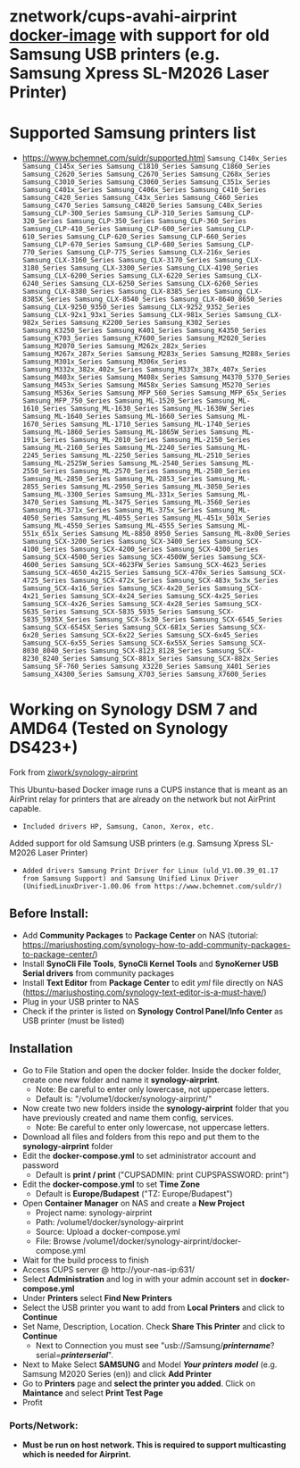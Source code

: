 # znetwork/cups-avahi-airprint [docker-image](https://hub.docker.com/r/znetwork/synology-airprint) with support for old Samsung USB printers (e.g. Samsung Xpress SL-M2026 Laser Printer)

# Supported Samsung printers list
- https://www.bchemnet.com/suldr/supported.html
`Samsung_C140x_Series
Samsung_C145x_Series
Samsung_C1810_Series
Samsung_C1860_Series
Samsung_C2620_Series
Samsung_C2670_Series
Samsung_C268x_Series
Samsung_C3010_Series
Samsung_C3060_Series
Samsung_C351x_Series
Samsung_C401x_Series
Samsung_C406x_Series
Samsung_C410_Series
Samsung_C420_Series
Samsung_C43x_Series
Samsung_C460_Series
Samsung_C470_Series
Samsung_C4820_Series
Samsung_C48x_Series
Samsung_CLP-300_Series
Samsung_CLP-310_Series
Samsung_CLP-320_Series
Samsung_CLP-350_Series
Samsung_CLP-360_Series
Samsung_CLP-410_Series
Samsung_CLP-600_Series
Samsung_CLP-610_Series
Samsung_CLP-620_Series
Samsung_CLP-660_Series
Samsung_CLP-670_Series
Samsung_CLP-680_Series
Samsung_CLP-770_Series
Samsung_CLP-775_Series
Samsung_CLX-216x_Series
Samsung_CLX-3160_Series
Samsung_CLX-3170_Series
Samsung_CLX-3180_Series
Samsung_CLX-3300_Series
Samsung_CLX-4190_Series
Samsung_CLX-6200_Series
Samsung_CLX-6220_Series
Samsung_CLX-6240_Series
Samsung_CLX-6250_Series
Samsung_CLX-6260_Series
Samsung_CLX-8380_Series
Samsung_CLX-8385_Series
Samsung_CLX-8385X_Series
Samsung_CLX-8540_Series
Samsung_CLX-8640_8650_Series
Samsung_CLX-9250_9350_Series
Samsung_CLX-9252_9352_Series
Samsung_CLX-92x1_93x1_Series
Samsung_CLX-981x_Series
Samsung_CLX-982x_Series
Samsung_K2200_Series
Samsung_K302_Series
Samsung_K3250_Series
Samsung_K401_Series
Samsung_K4350_Series
Samsung_K703_Series
Samsung_K7600_Series
Samsung_M2020_Series
Samsung_M2070_Series
Samsung_M262x_282x_Series
Samsung_M267x_287x_Series
Samsung_M283x_Series
Samsung_M288x_Series
Samsung_M301x_Series
Samsung_M306x_Series
Samsung_M332x_382x_402x_Series
Samsung_M337x_387x_407x_Series
Samsung_M403x_Series
Samsung_M408x_Series
Samsung_M4370_5370_Series
Samsung_M453x_Series
Samsung_M458x_Series
Samsung_M5270_Series
Samsung_M536x_Series
Samsung_MFP_560_Series
Samsung_MFP_65x_Series
Samsung_MFP_750_Series
Samsung_ML-1520_Series
Samsung_ML-1610_Series
Samsung_ML-1630_Series
Samsung_ML-1630W_Series
Samsung_ML-1640_Series
Samsung_ML-1660_Series
Samsung_ML-1670_Series
Samsung_ML-1710_Series
Samsung_ML-1740_Series
Samsung_ML-1860_Series
Samsung_ML-1865W_Series
Samsung_ML-191x_Series
Samsung_ML-2010_Series
Samsung_ML-2150_Series
Samsung_ML-2160_Series
Samsung_ML-2240_Series
Samsung_ML-2245_Series
Samsung_ML-2250_Series
Samsung_ML-2510_Series
Samsung_ML-2525W_Series
Samsung_ML-2540_Series
Samsung_ML-2550_Series
Samsung_ML-2570_Series
Samsung_ML-2580_Series
Samsung_ML-2850_Series
Samsung_ML-2853_Series
Samsung_ML-2855_Series
Samsung_ML-2950_Series
Samsung_ML-3050_Series
Samsung_ML-3300_Series
Samsung_ML-331x_Series
Samsung_ML-3470_Series
Samsung_ML-3475_Series
Samsung_ML-3560_Series
Samsung_ML-371x_Series
Samsung_ML-375x_Series
Samsung_ML-4050_Series
Samsung_ML-4055_Series
Samsung_ML-451x_501x_Series
Samsung_ML-4550_Series
Samsung_ML-4555_Series
Samsung_ML-551x_651x_Series
Samsung_ML-8850_8950_Series
Samsung_ML-8x00_Series
Samsung_SCX-3200_Series
Samsung_SCX-3400_Series
Samsung_SCX-4100_Series
Samsung_SCX-4200_Series
Samsung_SCX-4300_Series
Samsung_SCX-4500_Series
Samsung_SCX-4500W_Series
Samsung_SCX-4600_Series
Samsung_SCX-4623FW_Series
Samsung_SCX-4623_Series
Samsung_SCX-4650_4x21S_Series
Samsung_SCX-470x_Series
Samsung_SCX-4725_Series
Samsung_SCX-472x_Series
Samsung_SCX-483x_5x3x_Series
Samsung_SCX-4x16_Series
Samsung_SCX-4x20_Series
Samsung_SCX-4x21_Series
Samsung_SCX-4x24_Series
Samsung_SCX-4x25_Series
Samsung_SCX-4x26_Series
Samsung_SCX-4x28_Series
Samsung_SCX-5635_Series
Samsung_SCX-5835_5935_Series
Samsung_SCX-5835_5935X_Series
Samsung_SCX-5x30_Series
Samsung_SCX-6545_Series
Samsung_SCX-6545X_Series
Samsung_SCX-681x_Series
Samsung_SCX-6x20_Series
Samsung_SCX-6x22_Series
Samsung_SCX-6x45_Series
Samsung_SCX-6x55_Series
Samsung_SCX-6x55X_Series
Samsung_SCX-8030_8040_Series
Samsung_SCX-8123_8128_Series
Samsung_SCX-8230_8240_Series
Samsung_SCX-881x_Series
Samsung_SCX-882x_Series
Samsung_SF-760_Series
Samsung_X3220_Series
Samsung_X401_Series
Samsung_X4300_Series
Samsung_X703_Series
Samsung_X7600_Series`

# Working on Synology DSM 7 and AMD64 (Tested on Synology DS423+)

Fork from [ziwork/synology-airprint](https://github.com/ziwork/synology-airprint)

This Ubuntu-based Docker image runs a CUPS instance that is meant as an AirPrint relay for printers that are already on the network but not AirPrint capable.
* `Included drivers HP, Samsung, Canon, Xerox, etc.`

Added support for old Samsung USB printers (e.g. Samsung Xpress SL-M2026 Laser Printer)
* `Added drivers Samsung Print Driver for Linux (uld_V1.00.39_01.17 from Samsung Support) and Samsung Unified Linux Driver (UnifiedLinuxDriver-1.00.06 from https://www.bchemnet.com/suldr/)`

## Before Install:
- Add **Community Packages** to **Package Center** on NAS (tutorial: https://mariushosting.com/synology-how-to-add-community-packages-to-package-center/)
- Install **SynoCli File Tools**, **SynoCli Kernel Tools** and **SynoKerner USB Serial drivers** from community packages
- Install **Text Editor** from **Package Center** to edit _yml_ file directly on NAS (https://mariushosting.com/synology-text-editor-is-a-must-have/)
- Plug in your USB printer to NAS
- Check if the printer is listed on **Synology Control Panel/Info Center** as USB printer (must be listed)

## Installation
- Go to File Station and open the docker folder. Inside the docker folder, create one new folder and name it **synology-airprint**.
  - Note: Be careful to enter only lowercase, not uppercase letters.
  - Default is: "/volume1/docker/synology-airprint/"
- Now create two new folders inside the **synology-airprint** folder that you have previously created and name them config, services.
  - Note: Be careful to enter only lowercase, not uppercase letters.
- Download all files and folders from this repo and put them to the **synology-airprint** folder
- Edit the **docker-compose.yml** to set administrator account and password
  - Default is **print / print** ("CUPSADMIN: print CUPSPASSWORD: print")
- Edit the **docker-compose.yml** to set **Time Zone**
  - Default is **Europe/Budapest** ("TZ: Europe/Budapest")
- Open **Container Manager** on NAS and create a **New Project**
  - Project name: synology-airprint
  - Path: /volume1/docker/synology-airprint
  - Source: Upload a docker-compose.yml
  - File: Browse /volume1/docker/synology-airprint/docker-compose.yml
- Wait for the build process to finish
- Access CUPS server @ http://your-nas-ip:631/
- Select **Administration** and log in with your admin account set in **docker-compose.yml**
- Under **Printers** select **Find New Printers**
- Select the USB printer you want to add from **Local Printers** and click to **Continue**
- Set Name, Description, Location. Check **Share This Printer** and click to **Continue**
  - Next to Connection you must see "usb://Samsung/**_printername_**?serial=**_printerserial_**".
- Next to Make Select **SAMSUNG** and Model ***Your printers model*** (e.g. Samsung M2020 Series (en)) and click **Add Printer**
- Go to **Printers** page and **select the printer you added**. Click on **Maintance** and select **Print Test Page**
- Profit
  
### Ports/Network:
* **Must be run on host network. This is required to support multicasting which is needed for Airprint.**
